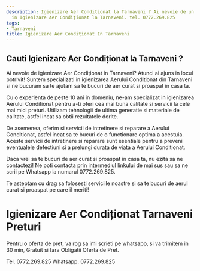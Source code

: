 ```yaml
---
description: Igienizare Aer Condiționat la Tarnaveni ? Ai nevoie de un profesionist
  in Igienizare Aer Condiționat la Tarnaveni. tel. 0772.269.825
tags:
- Tarnaveni
title: Igienizare Aer Condiționat In Tarnaveni
---
```



## Cauti Igienizare Aer Condiționat la Tarnaveni ?


Ai nevoie de igienizare Aer Condiționat in Tarnaveni? Atunci ai ajuns in locul potrivit! Suntem specializati in igienizarea Aerului Conditionat din Tarnaveni si ne bucuram sa te ajutam sa te bucuri de aer curat si proaspat in casa ta. 

Cu o experienta de peste 10 ani in domeniu, ne-am specializat in igienizarea Aerului Conditionat pentru a-ti oferi cea mai buna calitate si servicii la cele mai mici preturi. Utilizam tehnologii de ultima generatie si materiale de calitate, astfel incat sa obtii rezultatele dorite.

De asemenea, oferim si servicii de intretinere si reparare a Aerului Conditionat, astfel incat sa te bucuri de o functionare optima a acestuia. Aceste servicii de intretinere si reparare sunt esentiale pentru a preveni eventualele defectiuni si a prelungi durata de viata a Aerului Conditionat.

Daca vrei sa te bucuri de aer curat si proaspat in casa ta, nu ezita sa ne contactezi! Ne poti contacta prin intermediul linkului de mai sus sau sa ne scrii pe Whatsapp la numarul 0772.269.825. 

Te asteptam cu drag sa folosesti serviciile noastre si sa te bucuri de aerul curat si proaspat pe care il meriti!

# Igienizare Aer Condiționat Tarnaveni Preturi
Pentru o oferta de pret, va rog sa imi scrieti pe whatsapp, si va trimitem in 30 min, Gratuit si fara Obligatii Oferta de Pret.

Tel. 0772.269.825
Whatsapp. 0772.269.825